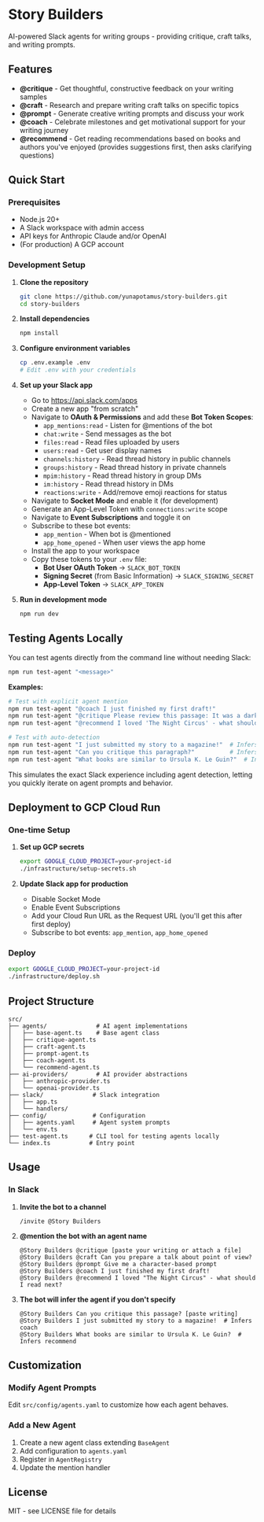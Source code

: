 # Story Builders

AI-powered Slack agents for writing groups - providing critique, craft talks, and writing prompts.

## Features

- **@critique** - Get thoughtful, constructive feedback on your writing samples
- **@craft** - Research and prepare writing craft talks on specific topics
- **@prompt** - Generate creative writing prompts and discuss your work
- **@coach** - Celebrate milestones and get motivational support for your writing journey
- **@recommend** - Get reading recommendations based on books and authors you've enjoyed (provides suggestions first, then asks clarifying questions)

## Quick Start

### Prerequisites

- Node.js 20+
- A Slack workspace with admin access
- API keys for Anthropic Claude and/or OpenAI
- (For production) A GCP account

### Development Setup

1. **Clone the repository**
   ```bash
   git clone https://github.com/yunapotamus/story-builders.git
   cd story-builders
   ```

2. **Install dependencies**
   ```bash
   npm install
   ```

3. **Configure environment variables**
   ```bash
   cp .env.example .env
   # Edit .env with your credentials
   ```

4. **Set up your Slack app**
   - Go to https://api.slack.com/apps
   - Create a new app "from scratch"
   - Navigate to **OAuth & Permissions** and add these **Bot Token Scopes**:
     - `app_mentions:read` - Listen for @mentions of the bot
     - `chat:write` - Send messages as the bot
     - `files:read` - Read files uploaded by users
     - `users:read` - Get user display names
     - `channels:history` - Read thread history in public channels
     - `groups:history` - Read thread history in private channels
     - `mpim:history` - Read thread history in group DMs
     - `im:history` - Read thread history in DMs
     - `reactions:write` - Add/remove emoji reactions for status
   - Navigate to **Socket Mode** and enable it (for development)
   - Generate an App-Level Token with `connections:write` scope
   - Navigate to **Event Subscriptions** and toggle it on
   - Subscribe to these bot events:
     - `app_mention` - When bot is @mentioned
     - `app_home_opened` - When user views the app home
   - Install the app to your workspace
   - Copy these tokens to your `.env` file:
     - **Bot User OAuth Token** → `SLACK_BOT_TOKEN`
     - **Signing Secret** (from Basic Information) → `SLACK_SIGNING_SECRET`
     - **App-Level Token** → `SLACK_APP_TOKEN`

5. **Run in development mode**
   ```bash
   npm run dev
   ```

## Testing Agents Locally

You can test agents directly from the command line without needing Slack:

```bash
npm run test-agent "<message>"
```

**Examples:**
```bash
# Test with explicit agent mention
npm run test-agent "@coach I just finished my first draft!"
npm run test-agent "@critique Please review this passage: It was a dark and stormy night..."
npm run test-agent "@recommend I loved 'The Night Circus' - what should I read next?"

# Test with auto-detection
npm run test-agent "I just submitted my story to a magazine!"  # Infers coach
npm run test-agent "Can you critique this paragraph?"          # Infers critique
npm run test-agent "What books are similar to Ursula K. Le Guin?"  # Infers recommend
```

This simulates the exact Slack experience including agent detection, letting you quickly iterate on agent prompts and behavior.

## Deployment to GCP Cloud Run

### One-time Setup

1. **Set up GCP secrets**
   ```bash
   export GOOGLE_CLOUD_PROJECT=your-project-id
   ./infrastructure/setup-secrets.sh
   ```

2. **Update Slack app for production**
   - Disable Socket Mode
   - Enable Event Subscriptions
   - Add your Cloud Run URL as the Request URL (you'll get this after first deploy)
   - Subscribe to bot events: `app_mention`, `app_home_opened`

### Deploy

```bash
export GOOGLE_CLOUD_PROJECT=your-project-id
./infrastructure/deploy.sh
```

## Project Structure

```
src/
├── agents/              # AI agent implementations
│   ├── base-agent.ts    # Base agent class
│   ├── critique-agent.ts
│   ├── craft-agent.ts
│   ├── prompt-agent.ts
│   ├── coach-agent.ts
│   └── recommend-agent.ts
├── ai-providers/        # AI provider abstractions
│   ├── anthropic-provider.ts
│   └── openai-provider.ts
├── slack/              # Slack integration
│   ├── app.ts
│   └── handlers/
├── config/             # Configuration
│   ├── agents.yaml     # Agent system prompts
│   └── env.ts
├── test-agent.ts      # CLI tool for testing agents locally
└── index.ts           # Entry point
```

## Usage

### In Slack

1. **Invite the bot to a channel**
   ```
   /invite @Story Builders
   ```

2. **@mention the bot with an agent name**
   ```
   @Story Builders @critique [paste your writing or attach a file]
   @Story Builders @craft Can you prepare a talk about point of view?
   @Story Builders @prompt Give me a character-based prompt
   @Story Builders @coach I just finished my first draft!
   @Story Builders @recommend I loved "The Night Circus" - what should I read next?
   ```

3. **The bot will infer the agent if you don't specify**
   ```
   @Story Builders Can you critique this passage? [paste writing]
   @Story Builders I just submitted my story to a magazine!  # Infers coach
   @Story Builders What books are similar to Ursula K. Le Guin?  # Infers recommend
   ```

## Customization

### Modify Agent Prompts

Edit `src/config/agents.yaml` to customize how each agent behaves.

### Add a New Agent

1. Create a new agent class extending `BaseAgent`
2. Add configuration to `agents.yaml`
3. Register in `AgentRegistry`
4. Update the mention handler

## License

MIT - see LICENSE file for details
